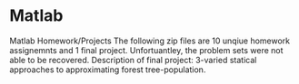 # Matlab
Matlab Homework/Projects
The following zip files are 10 unqiue homework assignemnts and 1 final project. Unfortuantley, the problem sets were not able to be recovered. Description of final project:  3-varied statical approaches to approximating forest tree-population.
